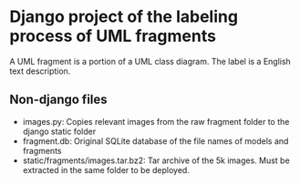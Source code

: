 # Django project of the labeling process of UML fragments
A UML fragment is a portion of a UML class diagram. The label is a English text description.

## Non-django files
* images.py: Copies relevant images from the raw fragment folder to the django static folder
* fragment.db: Original SQLite database of the file names of models and fragments
* static/fragments/images.tar.bz2: Tar archive of the 5k images. Must be extracted in the same folder to be deployed.